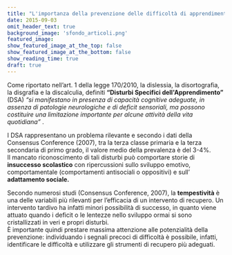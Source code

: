 ```yaml
---
title: "L'importanza della prevenzione delle difficoltà di apprendimento"
date: 2015-09-03
omit_header_text: true
background_image: 'sfondo_articoli.png'
featured_image: 
show_featured_image_at_the_top: false
show_featured_image_at_the_bottom: false
show_reading_time: true
draft: true
---
```


Come riportato nell’art. 1 della legge 170/2010, la dislessia, la
disortografia, la disgrafia e la discalculia, definiti **“Disturbi Specifici
dell'Apprendimento”** (DSA) _“si manifestano in presenza di capacità cognitive
adeguate, in assenza di patologie neurologiche e di deficit sensoriali, ma
possono costituire una limitazione importante per alcune attività della vita
quotidiana”_ .  
  
I DSA rappresentano un problema rilevante e secondo i dati della Consensus
Conference (2007), tra la terza classe primaria e la terza secondaria di primo
grado, il valore medio della prevalenza è del 3-4%.  
Il mancato riconoscimento di tali disturbi può comportare storie di
**insuccesso scolastico** con ripercussioni sullo sviluppo emotivo,
comportamentale (comportamenti antisociali o oppositivi) e sull’ **adattamento
sociale.**  
  
Secondo numerosi studi (Consensus Conference, 2007), la **tempestività** è una
delle variabili più rilevanti per l’efficacia di un intervento di recupero. Un
intervento tardivo ha infatti minori possibilità di successo, in quanto viene
attuato quando i deficit o le lentezze nello sviluppo ormai si sono
cristallizzati in veri e propri disturbi.  
È importante quindi prestare massima attenzione alle potenzialità della
prevenzione: individuando i segnali precoci di difficoltà è possibile,
infatti, identificare le difficoltà e utilizzare gli strumenti di recupero più
adeguati.  

